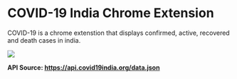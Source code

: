 # COVID-19 India Chrome Extension
COVID-19 is a chrome extenstion that displays confirmed, active, recovered and death cases in india.

<img src="https://i.imgur.com/GlI96vQ.png">

<b>API Source:<b> <a href="https://api.covid19india.org/data.json" target="_blank">https://api.covid19india.org/data.json</a>

